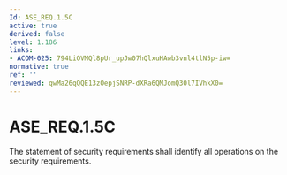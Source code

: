 ```yaml
---
Id: ASE_REQ.1.5C
active: true
derived: false
level: 1.186
links:
- ACOM-025: 794LiOVMQl8pUr_upJw07hQlxuHAwb3vnl4tlN5p-iw=
normative: true
ref: ''
reviewed: qwMa26qQQE13zOepjSNRP-dXRa6QMJomQ30l7IVhkX0=
---
```


# ASE_REQ.1.5C

The statement of security requirements shall identify all operations on the security requirements.